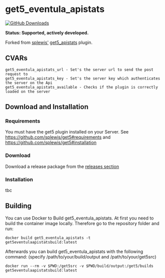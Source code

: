 get5_eventula_apistats
===========================
[![GitHub Downloads](https://img.shields.io/github/downloads/Lan2Play/get5_eventula_apistats/total.svg?style=flat-square&label=Downloads)](https://github.com/Lan2Play/get5_eventula_apistats/releases/latest)

**Status: Supported, actively developed.**

Forked from [splewis'](https://github.com/splewis) [get5_apistats](https://github.com/splewis/get5/blob/master/scripting/get5_apistats.sp) plugin.

## CVARs
```
get5_eventula_apistats_url - Set's the server url to send the post request to
get5_eventula_apistats_key - Set's the server key which authenticates the server on the Api
get5_eventula_apistats_available - Checks if the plugin is correctly loaded on the server
```

## Download and Installation

### Requirements
You must have the get5 plugin installed on your Server. See https://github.com/splewis/get5#requirements and https://github.com/splewis/get5#installation

### Download
Download a release package from the [releases section](https://github.com/Lan2Play/get5_eventula_apistats/releases/latest)

### Installation
tbc

## Building

You can use Docker to Build get5_eventula_apistats. At first you need to build the container image locally. Therefore go to the repository folder and run:

	docker build get5_eventula_apistats -t get5eventulaapistatsbuild:latest

Afterwards you can build get5_eventula_apistats with the following command: (specify /path/to/your/build/output and /path/to/your/get5src)

	docker run --rm -v $PWD:/get5src -v $PWD/build/output:/get5/builds get5eventulaapistatsbuild:latest
	
